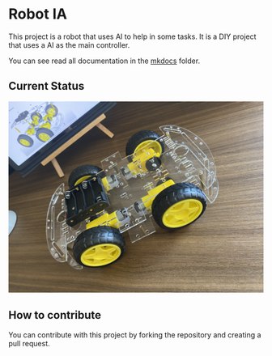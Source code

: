 # Robot IA

This project is a robot that uses AI to help in some tasks. It is a DIY project that uses a AI as the main controller.

You can see read all documentation in the [mkdocs](https://github.com/glaucomunsberg/robot-ia/blob/main/mkdocs/docs/index.md) folder.

## Current Status

![Current Status](./mkdocs/docs/images/project/current_status_represenation.jpg)


## How to contribute

You can contribute with this project by forking the repository and creating a pull request.



